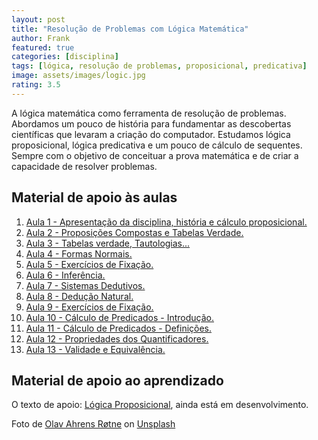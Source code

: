 ```yaml
---
layout: post
title: "Resolução de Problemas com Lógica Matemática"
author: Frank
featured: true
categories: [disciplina]
tags: [lógica, resolução de problemas, proposicional, predicativa]
image: assets/images/logic.jpg
rating: 3.5
---
```


A lógica matemática como ferramenta de resolução de problemas. Abordamos um pouco de história para fundamentar as descobertas científicas que levaram a criação do computador. Estudamos lógica proposicional, lógica predicativa e um pouco de cálculo de sequentes. Sempre com o objetivo de conceituar a prova matemática e de criar a capacidade de resolver problemas.

<h2>Material de apoio às aulas</h2>

<ol>
<li><a href="https://frankalcantara.com/Aulas/Logica/out/Aula1.html#/" target="_blank">Aula 1 - Apresentação da disciplina, história e cálculo proposicional.</a></li>

<li><a href="https://frankalcantara.com/Aulas/Logica/out/Aula2.html#/" target="_blank">Aula 2 - Proposições Compostas e Tabelas Verdade.</a></li>

<li><a href="https://frankalcantara.com/Aulas/Logica/out/Aula3.html#/" target="_blank">Aula 3 - Tabelas verdade, Tautologias...</a></li>

<li><a href="https://frankalcantara.com/Aulas/Logica/out/Aula4.html#/" target="_blank">Aula 4 - Formas Normais.</a></li>

<li><a href="https://frankalcantara.com/Aulas/Logica/out/Aula5.html#/" target="_blank">Aula 5 - Exercícios de Fixação.</a></li>

<li><a href="https://frankalcantara.com/Aulas/Logica/out/Aula6.html#/" target="_blank">Aula 6 - Inferência.</a></li>

<li><a href="https://frankalcantara.com/Aulas/Logica/out/Aula7.html#/" target="_blank">Aula 7 - Sistemas Dedutivos.</a></li>

<li><a href="https://frankalcantara.com/Aulas/Logica/out/Aula8.html#/" target="_blank">Aula 8 - Dedução Natural.</a></li>

<li><a href="https://frankalcantara.com/Aulas/Logica/out/Aula9.html#/" target="_blank">Aula 9 - Exercícios de Fixação.</a></li>

<li><a href="https://frankalcantara.com/Aulas/Logica/out/Aula10.html#/" target="_blank">Aula 10 - Cálculo de Predicados - Introdução.</a></li>

<li><a href="https://frankalcantara.com/Aulas/Logica/out/Aula11.html#/" target="_blank">Aula 11 - Cálculo de Predicados - Definições.</a></li>

<li><a href="https://frankalcantara.com/Aulas/Logica/out/Aula12.html#/" target="_blank">Aula 12 - Propriedades dos Quantificadores.</a></li>

<li><a href="https://frankalcantara.com/Aulas/Logica/out/Aula13.html#/" target="_blank">Aula 13 - Validade e Equivalência.</a></li>

</ol>

<h2>Material de apoio ao aprendizado</h2>

<p>O texto de apoio: <a href="https://github.com/frankalcantara/Aulas/blob/master/Logica/out/logicaProposicional.pdf" target="_blank" rel="noopener noreferrer">Lógica Proposicional</a>, ainda está em desenvolvimento.</p>

<span>Foto de <a href="https://unsplash.com/@olav_ahrens?utm_source=unsplash&amp;utm_medium=referral&amp;utm_content=creditCopyText">Olav Ahrens Røtne</a> on <a href="https://unsplash.com/s/photos/problems?utm_source=unsplash&amp;utm_medium=referral&amp;utm_content=creditCopyText">Unsplash</a></span>
